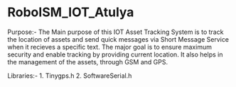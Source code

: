# RoboISM_IOT_Atulya

Purpose:- The Main purpose of this IOT Asset Tracking
  System is to track the location of assets and send
  quick messages via Short Message Service when it 
  recieves a specific text. The major goal is to
  ensure maximum security and enable tracking by
  providing current location. It also helps in the 
  management of the assets, through GSM and GPS.
 
 
Libraries:- 1. Tinygps.h
            2. SoftwareSerial.h

